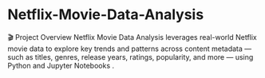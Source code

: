 # Netflix-Movie-Data-Analysis
🎬 Project Overview
Netflix Movie Data Analysis leverages real-world Netflix movie data to explore key trends and patterns across content metadata — such as titles, genres, release years, ratings, popularity, and more — using Python and Jupyter Notebooks .
